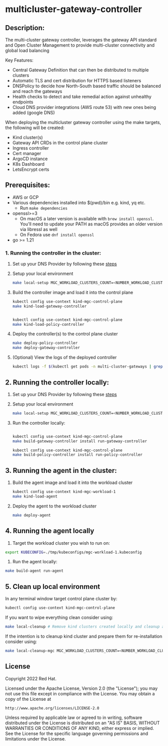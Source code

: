 # multicluster-gateway-controller

## Description:

The multi-cluster gateway controller, leverages the gateway API standard and Open Cluster Management to provide multi-cluster connectivity and global load balancing

Key Features:

- Central Gateway Definition that can then be distributed to multiple clusters
- Automatic TLS and cert distribution for HTTPS based listeners
- DNSPolicy to decide how North-South based traffic should be balanced and reach the gateways
- Health checks to detect and take remedial action against unhealthy endpoints
- Cloud DNS provider integrations (AWS route 53) with new ones being added (google DNS)


When deploying the multicluster gateway controller using the make targets, the following will be created: 
* Kind cluster(s)
* Gateway API CRDs in the control plane cluster
* Ingress controller
* Cert manager
* ArgoCD instance
* K8s Dashboard
* LetsEncrypt certs
	


## Prerequisites:
* AWS or GCP
* Various dependencies installed into $(pwd)/bin e.g. kind, yq etc.
  * Run `make dependencies`
* openssl>=3
    * On macOS a later version is available with `brew install openssl`. You'll need to update your PATH as macOS provides an older version via libressl as well
    * On Fedora use `dnf install openssl`
* go >= 1.21

### 1. Running the controller in the cluster:
1. Set up your DNS Provider by following these [steps](https://github.com/Kuadrant/dns-operator/blob/main/docs/provider.md)

1. Setup your local environment 
    ```sh
    make local-setup MGC_WORKLOAD_CLUSTERS_COUNT=<NUMBER_WORKLOAD_CLUSTER>
    ```  
1. Build the controller image and load it into the control plane
    ```sh
   kubectl config use-context kind-mgc-control-plane 
   make kind-load-gateway-controller   


   kubectl config use-context kind-mgc-control-plane 
   make kind-load-policy-controller
   
    ```

1. Deploy the controller(s) to the control plane cluster
    ```sh
    make deploy-policy-controller
    make deploy-gateway-controller
    ```

1. (Optional) View the logs of the deployed controller
    ```sh
    kubectl logs -f $(kubectl get pods -n multi-cluster-gateways | grep "mgc-" | awk '{print $1}') -n multi-cluster-gateways
    ```

## 2. Running the controller locally:
1. Set up your DNS Provider by following these [steps](https://github.com/Kuadrant/dns-operator/blob/main/docs/provider.md)

1.  Setup your local environment 

    ```sh
    make local-setup MGC_WORKLOAD_CLUSTERS_COUNT=<NUMBER_WORKLOAD_CLUSTER>
    ```

1. Run the controller locally:
    ```sh

    kubectl config use-context kind-mgc-control-plane 
    make build-gateway-controller install run-gateway-controller    

    kubectl config use-context kind-mgc-control-plane 
    make build-policy-controller install run-policy-controller
    ```

## 3. Running the agent in the cluster:
1. Build the agent image and load it into the workload cluster
    ```sh
    kubectl config use-context kind-mgc-workload-1 
    make kind-load-agent
    ```

1. Deploy the agent to the workload cluster
    ```sh
    make deploy-agent
    ```
    
## 4. Running the agent locally
1. Target the workload cluster you wish to run on:
```sh
export KUBECONFIG=./tmp/kubeconfigs/mgc-workload-1.kubeconfig
```
1. Run the agent locally:
```sh
make build-agent run-agent
```
## 5. Clean up local environment
In any terminal window target control plane cluster by:
```bash
kubectl config use-context kind-mgc-control-plane 
```
If you want to wipe everything clean consider using:
```bash
make local-cleanup # Remove kind clusters created locally and cleanup any generated local files.
```
If the intention is to cleanup kind cluster and prepare them for re-installation consider using:
```bash
make local-cleanup-mgc MGC_WORKLOAD_CLUSTERS_COUNT=<NUMBER_WORKLOAD_CLUSTER> # prepares clusters for make local-setup-mgc
```

## License

Copyright 2022 Red Hat.

Licensed under the Apache License, Version 2.0 (the "License");
you may not use this file except in compliance with the License.
You may obtain a copy of the License at

    http://www.apache.org/licenses/LICENSE-2.0

Unless required by applicable law or agreed to in writing, software
distributed under the License is distributed on an "AS IS" BASIS,
WITHOUT WARRANTIES OR CONDITIONS OF ANY KIND, either express or implied.
See the License for the specific language governing permissions and
limitations under the License.

